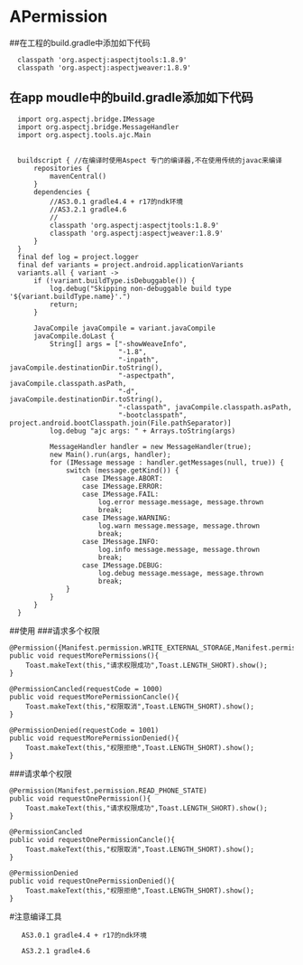 # APermission

##在工程的build.gradle中添加如下代码

      classpath 'org.aspectj:aspectjtools:1.8.9'
      classpath 'org.aspectj:aspectjweaver:1.8.9'

## 在app moudle中的build.gradle添加如下代码


      import org.aspectj.bridge.IMessage
      import org.aspectj.bridge.MessageHandler
      import org.aspectj.tools.ajc.Main


      buildscript { //在编译时使用Aspect 专门的编译器,不在使用传统的javac来编译
          repositories {
              mavenCentral()
          }
          dependencies {
              //AS3.0.1 gradle4.4 + r17的ndk环境
              //AS3.2.1 gradle4.6
              //
              classpath 'org.aspectj:aspectjtools:1.8.9'
              classpath 'org.aspectj:aspectjweaver:1.8.9'
          }
      }
      final def log = project.logger
      final def variants = project.android.applicationVariants
      variants.all { variant ->
          if (!variant.buildType.isDebuggable()) {
              log.debug("Skipping non-debuggable build type '${variant.buildType.name}'.")
              return;
          }

          JavaCompile javaCompile = variant.javaCompile
          javaCompile.doLast {
              String[] args = ["-showWeaveInfo",
                               "-1.8",
                               "-inpath", javaCompile.destinationDir.toString(),
                               "-aspectpath", javaCompile.classpath.asPath,
                               "-d", javaCompile.destinationDir.toString(),
                               "-classpath", javaCompile.classpath.asPath,
                               "-bootclasspath", project.android.bootClasspath.join(File.pathSeparator)]
              log.debug "ajc args: " + Arrays.toString(args)

              MessageHandler handler = new MessageHandler(true);
              new Main().run(args, handler);
              for (IMessage message : handler.getMessages(null, true)) {
                  switch (message.getKind()) {
                      case IMessage.ABORT:
                      case IMessage.ERROR:
                      case IMessage.FAIL:
                          log.error message.message, message.thrown
                          break;
                      case IMessage.WARNING:
                          log.warn message.message, message.thrown
                          break;
                      case IMessage.INFO:
                          log.info message.message, message.thrown
                          break;
                      case IMessage.DEBUG:
                          log.debug message.message, message.thrown
                          break;
                  }
              }
          }
      }

##使用
  ###请求多个权限
  
    @Permission({Manifest.permission.WRITE_EXTERNAL_STORAGE,Manifest.permission.CAMERA})
    public void requestMorePermissions(){
        Toast.makeText(this,"请求权限成功",Toast.LENGTH_SHORT).show();
    }

    @PermissionCancled(requestCode = 1000)
    public void requestMorePermissionCancle(){
        Toast.makeText(this,"权限取消",Toast.LENGTH_SHORT).show();
    }

    @PermissionDenied(requestCode = 1001)
    public void requestMorePermissionDenied(){
        Toast.makeText(this,"权限拒绝",Toast.LENGTH_SHORT).show();
    }
 ###请求单个权限
 
    @Permission(Manifest.permission.READ_PHONE_STATE)
    public void requestOnePermission(){
        Toast.makeText(this,"请求权限成功",Toast.LENGTH_SHORT).show();
    }

    @PermissionCancled
    public void requestOnePermissionCancle(){
        Toast.makeText(this,"权限取消",Toast.LENGTH_SHORT).show();
    }

    @PermissionDenied
    public void requestOnePermissionDenied(){
        Toast.makeText(this,"权限拒绝",Toast.LENGTH_SHORT).show();
    }
 

#注意编译工具

       AS3.0.1 gradle4.4 + r17的ndk环境
       
       AS3.2.1 gradle4.6
  
